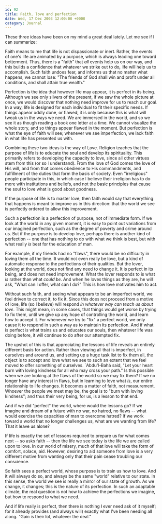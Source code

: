 ```yaml
---
id: 92
title: Faith, love and perfection
date: Wed, 17 Dec 2003 12:00:00 +0000
category: Journal
---
```


These three ideas have been on my mind a great deal lately.  Let me see
if I can summarize:

Faith means to me that life is not dispassionate or inert.  Rather, the
events of one's life are animated by a purpose, which is always leading
one toward betterment.  Thus, there is a "faith" that *all* events help us
on our way, and this builds a confidence that whatever we strike out to
do, life will help us to accomplish.  Such faith undoes fear, and
informs us that no matter what happens, we cannot lose: "The friends of
God shall win and profit under all conditions, and shall attain true
wealth."

Perfection is the idea that however life may appear, it is perfect in
its being.  Although we see only slivers of the present, if we saw the
whole picture at once, we would discover that nothing need improve for
us to reach our goal.  In a way, life is designed for each individual to
fit their specific needs.  If things appear oddly done, or flawed, it is
only because this is what will tweak us in the ways we need.  We are
immersed in the world, and so we see it as though reading a book one
letter at a time.  We cannot visualize the whole story, and so things
appear flawed in the moment.  But perfection is what the eye of faith
will see; whenever we see imperfection, we lack faith in what life has
presented us with.

Combining these two ideas is the way of Love.  Religion teaches that the
purpose of life is to educate the soul and develop its spirituality.
This primarily refers to developing the capacity to love, since all
other virtues stem from this (or so I understand).  From the love of God
comes the love of His will, and from that comes obedience to His
commandments, and fulfillment of the duties that form the basis of
society.  Even "irreligious" people participate in this, in which case I
believe their irreligion has to do more with institutions and beliefs,
and not the basic principles that cause the soul to love what is good
about goodness.

If the purpose of life is to master love, then faith would say that
everything that happens is meant to improve us in this direction: that
the world we see is perfectly ordered to allow this improvement.

Such a perfection is a perfection of purpose, not of immediate form.  If
we look at the world in any given moment, it is easy to point out
variations from our imagined perfection, such as the degree of poverty
and crime around us.  But if the purpose is to develop love, perhaps
there is another kind of perfection -- one that has nothing to do with
what we think is best, but with what really *is* best for the education of
man.

For example, if my friends had no "flaws", there would be no difficulty
in loving them all the time.  It would not even really be love, but a
kind of automatic response to the perfections of their qualities.  But
the lover, looking at the world, does not find any need to change it.
It is perfect in its being, and does not need improvement.  What the
lover responds to is what *is* rather than what *could be*.  And when he
loves things as they are, he will ask, "What can I offer, what can I
do?"  This is how love motivates him to act.

Without such faith, and seeing what appears to be an imperfect world, we
feel driven to correct it, to fix it.  Since this does not proceed from
a motive of love, life (so I believe) will respond *in whatever way can
teach us about love*.  This might mean, in some cases, that things would
get worse by trying to fix them, until we give up any hope of
controlling the world, and learn how to accept it.  For whenever we try
to "fix" a perfect world, we only cause it to respond in such a way as
to maintain its perfection.  And if what is perfect is what trains us
and educates our souls, then whatever life was doing before, it will
continue to do after our attempted fix.

The upshot of this is that appreciating the lessons of life reveals an
entirely different basis for action.  Rather than viewing all that is
imperfect, in ourselves and around us, and setting up a huge task list
to fix them all, the object is to accept and love what we see to such an
extent that we feel moved to offer something of ourselves.  `Abdu'l-Bahá
said, "Let your heart burn with loving kindness for all who may cross
your path."  Is this possible when we are looking at the flaws of the
world so we may fix them?  If we no longer have any interest in flaws,
but in learning to love what *is*, our entire relationship to life
changes.  It becomes a matter of faith, not measurement.  Whoever the
people we meet may be, the goal is to "burn with loving kindness"; and
thus their very being, for us, is a lesson to that end.

And if we did "perfect" the world, where would the lessons go?  If we
imagine and dream of a future with no war, no hatred, no flaws -- what
would exercise the capacities of man to overcome hatred?  If we work
toward a world that no longer challenges us, what are we wanting from
life?  That it leave us alone?

If life is exactly the set of lessons required to prepare us for what
comes next -- so asks faith -- then the life we see today is the life we
are called upon to love.  In our world of misery, much of that love will
take the form of comfort, solace, aid.  However, desiring to aid someone
from love is a very different motive from wanting only that their pain
cease troubling our conscience.

So faith sees a perfect world, whose purpose is to train us how to love.
And it will always do so, and always be the same "world" relative to our
state.  In this sense, the world we see is really a mirror of our state
of growth.  As we change, it changes; this is the nature of its
perfection.  In such an adaptable climate, the real question is not how
to achieve the perfections we imagine, but how to respond to what we
need.

And if life really is perfect, then there is nothing I ever need ask of
it myself; for it already provides (and always will) exactly what I've
been needing all along.  "Gain is their lot, whatever the deal."


